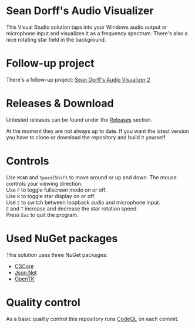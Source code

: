 # Sean Dorff's Audio Visualizer
This Visual Studio solution taps into your Windows audio output or microphone input and visualizes it as a frequency spectrum. There's also a nice rotating star field in the background.

# Follow-up project
There's a follow-up project: [Sean Dorff's Audio Visualizer 2](https://github.com/SeanDorff/SeanDorffsAudioVisualizer2)

# Releases & Download
Untested releases can be found under the [Releases](https://github.com/SeanDorff/Sean-Dorff-s-Audio-Visualizer/releases) section.

At the moment they are not always up to date. If you want the latest version you have to clone or download the repository and build it yourself.

# Controls
Use `WSAD` and `Space`/`Shift` to move around or up and down. The mouse controls your viewing direction.  
Use `F` to toggle fullscreen mode on or off.  
Use `R` to toggle star display on or off.  
Use `C` to switch between loopback audio and microphone input.  
`E` and `T` increase and decrease the star rotation speed.  
Press `Esc` to quit the program.

# Used NuGet packages
This solution uses three NuGet packages:
- [CSCore](https://github.com/filoe/cscore)
- [Json.Net](https://github.com/JamesNK/Newtonsoft.Json)
- [OpenTK](https://github.com/opentk/opentk)

# Quality control
As a basic quality control this repository runs [CodeQL](https://github.com/github/codeql) on each commit.
